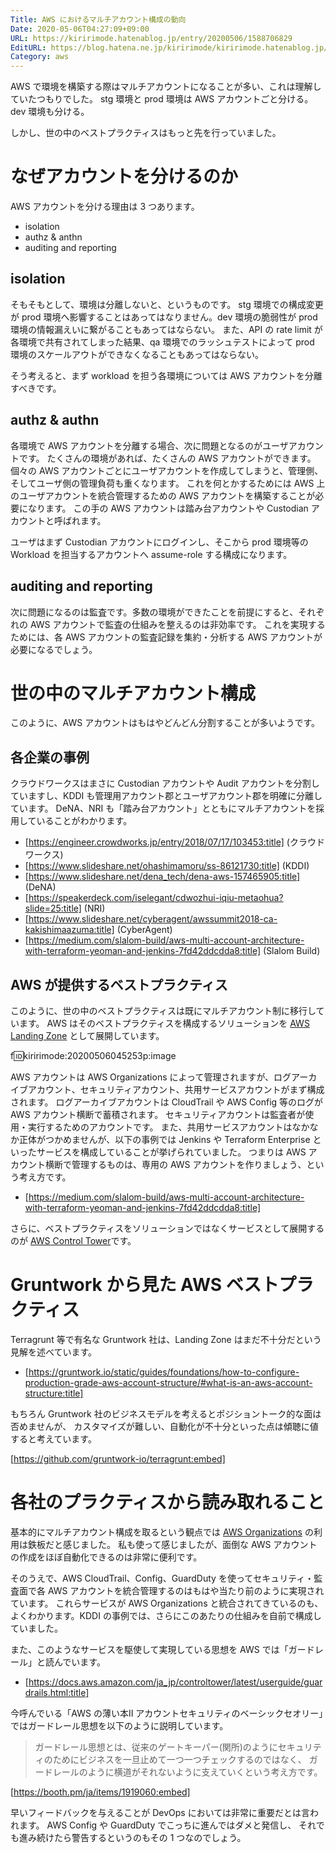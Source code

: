 ```yaml
---
Title: AWS におけるマルチアカウント構成の動向
Date: 2020-05-06T04:27:09+09:00
URL: https://kiririmode.hatenablog.jp/entry/20200506/1588706829
EditURL: https://blog.hatena.ne.jp/kiririmode/kiririmode.hatenablog.jp/atom/entry/26006613562588554
Category: aws
---
```

AWS で環境を構築する際はマルチアカウントになることが多い、これは理解していたつもりでした。
stg 環境と prod 環境は AWS アカウントごと分ける。dev 環境も分ける。

しかし、世の中のベストプラクティスはもっと先を行っていました。

# なぜアカウントを分けるのか

AWS アカウントを分ける理由は 3 つあります。

- isolation
- authz & anthn
- auditing and reporting

## isolation

そもそもとして、環境は分離しないと、というものです。
stg 環境での構成変更が prod 環境へ影響することはあってはなりません。dev 環境の脆弱性が prod 環境の情報漏えいに繋がることもあってはならない。
また、API の rate limit が各環境で共有されてしまった結果、qa 環境でのラッシュテストによって prod 環境のスケールアウトができなくなることもあってはならない。

そう考えると、まず workload を担う各環境については AWS アカウントを分離すべきです。

## authz & authn

各環境で AWS アカウントを分離する場合、次に問題となるのがユーザアカウントです。
たくさんの環境があれば、たくさんの AWS アカウントができます。個々の AWS アカウントごとにユーザアカウントを作成してしまうと、管理側、そしてユーザ側の管理負荷も重くなります。
これを何とかするためには AWS 上のユーザアカウントを統合管理するための AWS アカウントを構築することが必要になります。
この手の AWS アカウントは踏み台アカウントや Custodian アカウントと呼ばれます。

ユーザはまず Custodian アカウントにログインし、そこから prod 環境等の Workload を担当するアカウントへ assume-role する構成になります。

## auditing and reporting

次に問題になるのは監査です。多数の環境ができたことを前提にすると、それぞれの AWS アカウントで監査の仕組みを整えるのは非効率です。
これを実現するためには、各 AWS アカウントの監査記録を集約・分析する AWS アカウントが必要になるでしょう。

# 世の中のマルチアカウント構成

このように、AWS アカウントはもはやどんどん分割することが多いようです。

## 各企業の事例

クラウドワークスはまさに Custodian アカウントや Audit アカウントを分割していますし、KDDI も管理用アカウント郡とユーザアカウント郡を明確に分離しています。
DeNA、NRI も「踏み台アカウント」とともにマルチアカウントを採用していることがわかります。

- [https://engineer.crowdworks.jp/entry/2018/07/17/103453:title] (クラウドワークス)
- [https://www.slideshare.net/ohashimamoru/ss-86121730:title] (KDDI)
- [https://www.slideshare.net/dena_tech/dena-aws-157465905:title] (DeNA)
- [https://speakerdeck.com/iselegant/cdwozhui-iqiu-metaohua?slide=25:title] (NRI)
- [https://www.slideshare.net/cyberagent/awssummit2018-ca-kakishimaazuma:title] (CyberAgent)
- [https://medium.com/slalom-build/aws-multi-account-architecture-with-terraform-yeoman-and-jenkins-7fd42ddcdda8:title] (Slalom Build)

## AWS が提供するベストプラクティス

このように、世の中のベストプラクティスは既にマルチアカウント制に移行しています。
AWS はそのベストプラクティスを構成するソリューションを [AWS Landing Zone](https://aws.amazon.com/jp/solutions/aws-landing-zone/) として展開しています。

f:id:kiririmode:20200506045253p:image

AWS アカウントは AWS Organizations によって管理されますが、ログアーカイブアカウント、セキュリティアカウント、共用サービスアカウントがまず構成されます。
ログアーカイブアカウントは CloudTrail や AWS Config 等のログが AWS アカウント横断で蓄積されます。
セキュリティアカウントは監査者が使用・実行するためのアカウントです。
また、共用サービスアカウントはなかなか正体がつかめませんが、以下の事例では Jenkins や Terraform Enterprise といったサービスを構成していることが挙げられていました。
つまりは AWS アカウント横断で管理するものは、専用の AWS アカウントを作りましょう、という考え方です。

- [https://medium.com/slalom-build/aws-multi-account-architecture-with-terraform-yeoman-and-jenkins-7fd42ddcdda8:title]

さらに、ベストプラクティスをソリューションではなくサービスとして展開するのが [AWS Control Tower](https://aws.amazon.com/jp/controltower/)です。

# Gruntwork から見た AWS ベストプラクティス

Terragrunt 等で有名な Gruntwork 社は、Landing Zone はまだ不十分だという見解を述べています。

- [https://gruntwork.io/static/guides/foundations/how-to-configure-production-grade-aws-account-structure/#what-is-an-aws-account-structure:title]

もちろん Gruntwork 社のビジネスモデルを考えるとポジショントーク的な面は否めませんが、
カスタマイズが難しい、自動化が不十分といった点は傾聴に値すると考えています。

[https://github.com/gruntwork-io/terragrunt:embed]

# 各社のプラクティスから読み取れること

基本的にマルチアカウント構成を取るという観点では [AWS Organizations](https://aws.amazon.com/jp/organizations/) の利用は鉄板だと感じました。
私も使って感じましたが、面倒な AWS アカウントの作成をほぼ自動化できるのは非常に便利です。

そのうえで、AWS CloudTrail、Config、GuardDuty を使ってセキュリティ・監査面で各 AWS アカウントを統合管理するのはもはや当たり前のように実現されています。
これらサービスが AWS Organizations と統合されてきているのも、よくわかります。KDDI の事例では、さらにこのあたりの仕組みを自前で構成していました。

また、このようなサービスを駆使して実現している思想を AWS では「ガードレール」と読んでいます。
- [https://docs.aws.amazon.com/ja_jp/controltower/latest/userguide/guardrails.html:title]

今呼んでいる「AWS の薄い本Ⅱ アカウントセキュリティのベーシックセオリー」ではガードレール思想を以下のように説明しています。

<!-- textlint-disable -->

> ガードレール思想とは、従来のゲートキーパー(関所)のようにセキュリティのためにビジネスを一旦止めて一つ一つチェックするのではなく、
> ガードレールのように横道がそれないように支えていくという考え方です。

<!-- textlint-enable -->

[https://booth.pm/ja/items/1919060:embed]

早いフィードバックを与えることが DevOps においては非常に重要だとは言われます。
AWS Config や GuardDuty でこっちに進んではダメと発信し、
それでも進み続けたら警告するというのもその 1 つなのでしょう。

